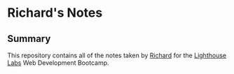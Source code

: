 # Richard's Notes

## Summary

This repository contains all of the notes taken by [Richard](https://github.com/RichardZhen123) for the [Lighthouse Labs](https://www.lighthouselabs.ca/) Web Development Bootcamp.